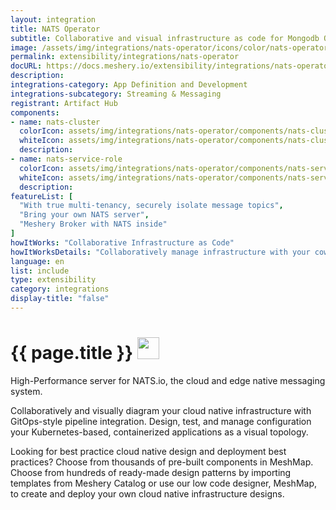 ```yaml
---
layout: integration
title: NATS Operator
subtitle: Collaborative and visual infrastructure as code for Mongodb Operator
image: /assets/img/integrations/nats-operator/icons/color/nats-operator-color.svg
permalink: extensibility/integrations/nats-operator
docURL: https://docs.meshery.io/extensibility/integrations/nats-operator
description: 
integrations-category: App Definition and Development
integrations-subcategory: Streaming & Messaging
registrant: Artifact Hub
components: 
- name: nats-cluster
  colorIcon: assets/img/integrations/nats-operator/components/nats-cluster/icons/color/nats-cluster-color.svg
  whiteIcon: assets/img/integrations/nats-operator/components/nats-cluster/icons/white/nats-cluster-white.svg
  description: 
- name: nats-service-role
  colorIcon: assets/img/integrations/nats-operator/components/nats-service-role/icons/color/nats-service-role-color.svg
  whiteIcon: assets/img/integrations/nats-operator/components/nats-service-role/icons/white/nats-service-role-white.svg
  description: 
featureList: [
  "With true multi-tenancy, securely isolate message topics",
  "Bring your own NATS server",
  "Meshery Broker with NATS inside"
]
howItWorks: "Collaborative Infrastructure as Code"
howItWorksDetails: "Collaboratively manage infrastructure with your coworkers synchronously sharing the same designs."
language: en
list: include
type: extensibility
category: integrations
display-title: "false"
---
```

<h1>{{ page.title }} <img src="{{ page.image }}" style="width: 35px; height: 35px;" /></h1>

<p>
High-Performance server for NATS.io, the cloud and edge native messaging system.
</p>
<p>
    Collaboratively and visually diagram your cloud native infrastructure with GitOps-style pipeline integration. Design, test, and manage configuration your Kubernetes-based, containerized applications as a visual topology.
</p>
<p>
    Looking for best practice cloud native design and deployment best practices? Choose from thousands of pre-built components in MeshMap. Choose from hundreds of ready-made design patterns by importing templates from Meshery Catalog or use our low code designer, MeshMap, to create and deploy your own cloud native infrastructure designs.
</p>
